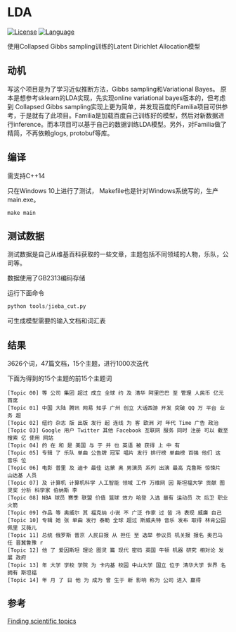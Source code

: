# LDA
[![License](https://img.shields.io/pypi/l/Django.svg)](LICENSE)
[![Language](https://img.shields.io/badge/language-c%2B%2B-orange.svg)](src)

使用Collapsed Gibbs sampling训练的Latent Dirichlet Allocation模型

## 动机
写这个项目是为了学习近似推断方法，Gibbs sampling和Variational Bayes。 原本是想参考sklearn的LDA实现，先实现online variational bayes版本的，但考虑到
Collapsed Gibbs sampling实现上更为简单，并发现百度的Familia项目可供参考，于是就有了此项目。Familia是加载百度自己训练好的模型，然后对新数据进行inference。而本项目可以基于自己的数据训练LDA模型。另外，对Familia做了精简，不再依赖glogs, protobuf等库。

## 编译
需支持C++14

只在Windows 10上进行了测试， Makefile也是针对Windows系统写的，生产main.exe。
```shell
make main
```
## 测试数据
测试数据是自己从维基百科获取的一些文章，主题包括不同领域的人物，乐队，公司等。

数据使用了GB2313编码存储

运行下面命令
```python
python tools/jieba_cut.py
```
可生成模型需要的输入文档和词汇表

## 结果
3626个词，47篇文档，15个主题，进行1000次迭代

下面为得到的15个主题的前15个主题词
```
[Topic 00] 等 公司 集团 超过 成立 全球 约 及 清华 阿里巴巴 至 管理 人民币 亿元 首席
[Topic 01] 中国 大陆 腾讯 网易 知乎 广州 创立 大话西游 开发 突破 QQ 万 平台 业务 超
[Topic 02] 纽约 杂志 版 出版 发行 起 连线 为 客 欧洲 对 年代 Time 广告 政治
[Topic 03] Google 用户 Twitter 其他 Facebook 互联网 服务 同时 注册 可以 截至 搜索 亿 使用 网站
[Topic 04] 的 在 和 是 美国 与 于 并 也 英语 被 获得 上 中 有
[Topic 05] 专辑 了 乐队 单曲 公告牌 冠军 唱片 发行 排行榜 单曲榜 百强 他们 这 音乐 位
[Topic 06] 电影 普里 及 迪卡 最佳 达蒙 奥 男演员 系列 出演 最高 克鲁斯 惊悚片 山达基 人员
[Topic 07] 及 计算机 计算机科学 人工智能 领域 工作 万维网 因 斯坦福大学 贡献 图灵奖 分析 科学家 伯纳斯 李
[Topic 08] NBA 球员 赛季 联盟 价值 篮球 效力 哈登 入选 最有 运动员 次 后卫 职业 火箭
[Topic 09] 作品 等 奥威尔 其 福克纳 小说 不 广泛 作家 过 皆 冯 表现 威廉 自己
[Topic 10] 专辑 她 张 单曲 发行 泰勒 全球 超过 斯威夫特 音乐 发布 取得 林肯公园 佩里 艾薇儿
[Topic 11] 总统 俄罗斯 普京 人民日报 从 担任 至 选举 参议员 机关报 报名 奥巴马 任 晋冀鲁豫 r
[Topic 12] 他 了 爱因斯坦 理论 图灵 篇 现代 密码 英国 牛顿 机器 研究 相对论 发展 政府
[Topic 13] 年 大学 学校 学院 为 卡内基 校园 中山大学 国立 位于 清华大学 世界 名 拥有 斯坦福
[Topic 14] 年 月 了 日 他 为 成为 曾 生于 新 影响 称为 公司 进入 赢得
```
## 参考
[Finding scientific topics](http://psiexp.ss.uci.edu/research/papers/sciencetopics.pdf)
